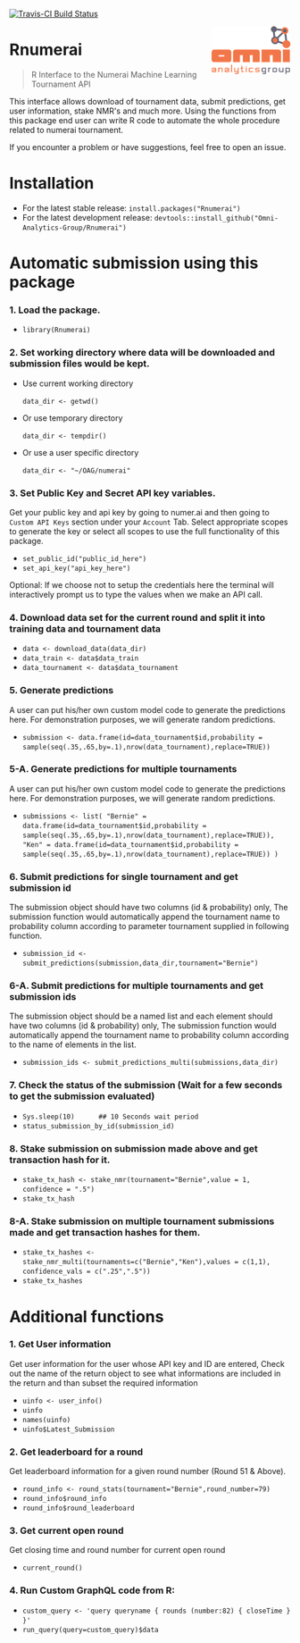 [![Travis-CI Build Status](https://travis-ci.org/Omni-Analytics-Group/Rnumerai.svg?branch=master)](https://travis-ci.org/Omni-Analytics-Group/Rnumerai)

<a href="https://omnianalytics.io" target="_blank"><img src="man/figures/OAG_CLR_web_small.png" align="right"/></a>

# Rnumerai 
> R Interface to the Numerai Machine Learning Tournament API

This interface allows download of tournament data, submit predictions, get user information, stake NMR's and much more.
Using the functions from this package end user can write R code to automate the whole procedure related to numerai tournament.

If you encounter a problem or have suggestions, feel free to open an issue.

# Installation

- For the latest stable release: `install.packages("Rnumerai")`
- For the latest development release: `devtools::install_github("Omni-Analytics-Group/Rnumerai")`

# Automatic submission using this package

### 1. Load the package.

-   `library(Rnumerai)`

### 2. Set working directory where data will be downloaded and submission files would be kept.

- Use current working directory

    `data_dir <- getwd()`

- Or use temporary directory

    `data_dir <- tempdir()`

- Or use a user specific directory

    `data_dir <- "~/OAG/numerai"`

### 3. Set Public Key and Secret API key variables.

Get your public key and api key by going to numer.ai and then going to `Custom API Keys` section under your `Account` Tab. Select appropriate scopes to generate the key or select all scopes to use the full functionality of this package.

-   `set_public_id("public_id_here")`
-   `set_api_key("api_key_here")`

Optional: If we choose not to setup the credentials here the terminal will interactively prompt us to type the values when we make an API call.

### 4. Download data set for the current round and split it into training data and tournament data 

-    `data <- download_data(data_dir)`
-    `data_train <- data$data_train`
-    `data_tournament <- data$data_tournament`

### 5. Generate predictions

A user can put his/her own custom model code to generate the predictions here. For demonstration purposes, we will generate random predictions.

-   `submission <- data.frame(id=data_tournament$id,probability = sample(seq(.35,.65,by=.1),nrow(data_tournament),replace=TRUE))`

### 5-A. Generate predictions for multiple tournaments

A user can put his/her own custom model code to generate the predictions here. For demonstration purposes, we will generate random predictions.

-   `submissions <- list(
							"Bernie" = data.frame(id=data_tournament$id,probability = sample(seq(.35,.65,by=.1),nrow(data_tournament),replace=TRUE)),
							"Ken" = data.frame(id=data_tournament$id,probability = sample(seq(.35,.65,by=.1),nrow(data_tournament),replace=TRUE))
						)`

### 6. Submit predictions for single tournament and get submission id

The submission object should have two columns (id & probability) only, The submission function would automatically append the tournament name to probability column according to parameter tournament supplied in following function. 

-    `submission_id <- submit_predictions(submission,data_dir,tournament="Bernie")`

### 6-A. Submit predictions for multiple tournaments and get submission ids

The submission object should be a named list and each element should have two columns (id & probability) only, The submission function would automatically append the tournament name to probability column according to the name of elements in the list.

-    `submission_ids <- submit_predictions_multi(submissions,data_dir)`

### 7. Check the status of the submission (Wait for a few seconds to get the submission evaluated)

-   `Sys.sleep(10)      ## 10 Seconds wait period`
-   `status_submission_by_id(submission_id)`
    
### 8. Stake submission on submission made above and get transaction hash for it.

-   `stake_tx_hash <- stake_nmr(tournament="Bernie",value = 1, confidence = ".5")`
-   `stake_tx_hash`

### 8-A. Stake submission on multiple tournament submissions made and get transaction hashes for them.

-   `stake_tx_hashes <- stake_nmr_multi(tournaments=c("Bernie","Ken"),values = c(1,1), confidence_vals = c(".25",".5"))`
-   `stake_tx_hashes`

# Additional functions

### 1. Get User information

Get user information for the user whose API key and ID are entered, Check out the name of the return object to see what informations are included in the return and than subset the required information

-   `uinfo <- user_info()`
-   `uinfo`
-   `names(uinfo)`
-   `uinfo$Latest_Submission`

### 2. Get leaderboard for a round
Get leaderboard information for a given round number (Round 51 & Above).

-   `round_info <- round_stats(tournament="Bernie",round_number=79)`
-   `round_info$round_info`
-   `round_info$round_leaderboard`

### 3. Get current open round
Get closing time and round number for current open round

-   `current_round()`

### 4. Run Custom GraphQL code from R:

-   `custom_query <- 'query queryname {
    					rounds (number:82) {
    						closeTime
    					}
    				}'`
-   `run_query(query=custom_query)$data`
